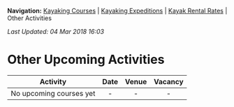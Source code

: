 **Navigation:** [Kayaking Courses](index) &#124; [Kayaking Expeditions](expedition) &#124; [Kayak Rental Rates](rental) &#124; Other Activities

_Last Updated: 04 Mar 2018 16:03_
# Other Upcoming Activities

Activity | Date | Venue | Vacancy
:---:|:---:|:---:|:---:
No upcoming courses yet|-|-|-

